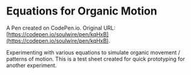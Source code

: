 # Equations for Organic Motion

A Pen created on CodePen.io. Original URL: [https://codepen.io/soulwire/pen/kqHxB](https://codepen.io/soulwire/pen/kqHxB).

Experimenting with various equations to simulate organic movement / patterns of motion. This is a test sheet created for quick prototyping for another experiment.
